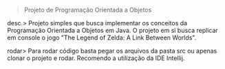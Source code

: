 > Projeto de Programação Orientada a Objetos

desc.>    Projeto simples que busca implementar os conceitos da Programação Orientada a Objetos em Java. O projeto em si busca replicar em console o 
        jogo "The Legend of Zelda: A Link Between Worlds". 
        
rodar>    Para rodar código basta pegar os arquivos da pasta src ou apenas clonar o projeto e rodar. Recomendo a utilização da IDE Intellij. 
